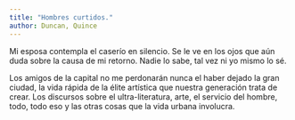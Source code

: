 ```yaml
---
title: "Hombres curtidos."
author: Duncan, Quince
---
```

<div data-schema-version="8"><p>Mi esposa contempla el caserío en silencio. Se le ve en los ojos que aún duda sobre la causa de mi retorno. Nadie lo sabe, tal vez ni yo mismo lo sé.</p> <p>Los amigos de la capital no me perdonarán nunca el haber dejado la gran ciudad, la vida rápida de la élite artística que nuestra generación trata de crear. Los discursos sobre el ultra-literatura, arte, el servicio del hombre, todo, todo eso y las otras cosas que la vida urbana involucra.</p> </div>